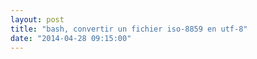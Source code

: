 ```yaml
---
layout: post
title: "bash, convertir un fichier iso-8859 en utf-8"
date: "2014-04-28 09:15:00"
---
```

<script src="http://pastebin.com/embed_js.php?i=1S7NutHH"></script><br /><br /><div style="height: 0; overflow: hidden;">iconv iso-8859-1 utf-8 iso 8859 utf convert accent accents<br /></div>
